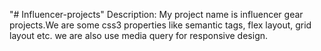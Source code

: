 "# Influencer-projects"
Description: My project name is influencer gear projects.We are some css3 properties like semantic tags, flex layout, grid layout etc. we are also use media query for responsive design. 
